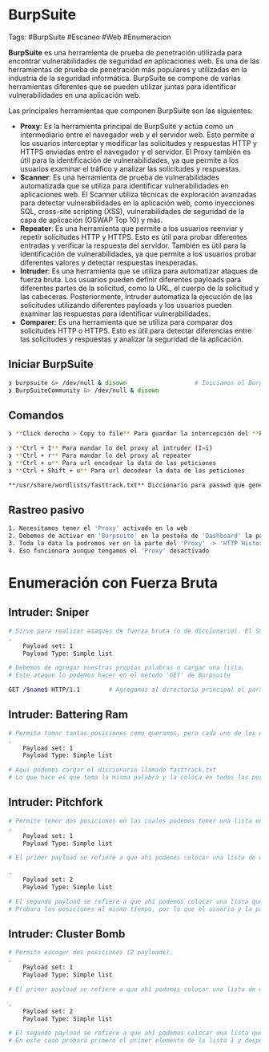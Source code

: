 # BurpSuite 

Tags: #BurpSuite #Escaneo  #Web #Enumeracion 

**BurpSuite** es una herramienta de prueba de penetración utilizada para encontrar vulnerabilidades de seguridad en aplicaciones web. Es una de las herramientas de prueba de penetración más populares y utilizadas en la industria de la seguridad informática. BurpSuite se compone de varias herramientas diferentes que se pueden utilizar juntas para identificar vulnerabilidades en una aplicación web.

Las principales herramientas que componen BurpSuite son las siguientes:

-   **Proxy**: Es la herramienta principal de BurpSuite y actúa como un intermediario entre el navegador web y el servidor web. Esto permite a los usuarios interceptar y modificar las solicitudes y respuestas HTTP y HTTPS enviadas entre el navegador y el servidor. El Proxy también es útil para la identificación de vulnerabilidades, ya que permite a los usuarios examinar el tráfico y analizar las solicitudes y respuestas.
-   **Scanner**: Es una herramienta de prueba de vulnerabilidades automatizada que se utiliza para identificar vulnerabilidades en aplicaciones web. El Scanner utiliza técnicas de exploración avanzadas para detectar vulnerabilidades en la aplicación web, como inyecciones SQL, cross-site scripting (XSS), vulnerabilidades de seguridad de la capa de aplicación (OSWAP Top 10) y más.
-   **Repeater**: Es una herramienta que permite a los usuarios reenviar y repetir solicitudes HTTP y HTTPS. Esto es útil para probar diferentes entradas y verificar la respuesta del servidor. También es útil para la identificación de vulnerabilidades, ya que permite a los usuarios probar diferentes valores y detectar respuestas inesperadas.
-   **Intruder**: Es una herramienta que se utiliza para automatizar ataques de fuerza bruta. Los usuarios pueden definir diferentes payloads para diferentes partes de la solicitud, como la URL, el cuerpo de la solicitud y las cabeceras. Posteriormente, Intruder automatiza la ejecución de las solicitudes utilizando diferentes payloads y los usuarios pueden examinar las respuestas para identificar vulnerabilidades.
-   **Comparer**: Es una herramienta que se utiliza para comparar dos solicitudes HTTP o HTTPS. Esto es útil para detectar diferencias entre las solicitudes y respuestas y analizar la seguridad de la aplicación.

## Iniciar BurpSuite 

```bash
❯ burpsuite &> /dev/null & disown                   # Iniciamos el BurpSuite y lo independizamos
❯ BurpSuiteCommunity &> /dev/null & disown
```

## Comandos

```bash 
❯ **Click derecho > Copy to file** Para guardar la intercepción del **Proxy** en un archivo **.req** y así usarlo con la herramienta **SQL-Map**

❯ **Ctrl + I** Para mandar lo del proxy al intruder (I=i)
❯ **Ctrl + r** Para mandar lo del proxy al repeater
❯ **Ctrl + u** Para url encodear la data de las peticiones
❯ **Ctrl + Shift + u** Para url decodear la data de las peticiones

**/usr/share/wordlists/fasttrack.txt** Diccionario para passwd que generalmente traen los sitios Web 
```

## Rastreo pasivo

```bash 
1. Necesitamos tener el 'Proxy' activado en la web 
2. Debemos de activar en 'Burpsuite' en la pestaña de 'Dashboard' la parte de -> 'Capturing (Live passive crawl from Proxy (all trafic))'
3. Toda la data la podremos ver en la parte del 'Proxy' -> 'HTTP History' 
4. Eso funcionara aunque tengamos el 'Proxy' desactivado
```

# Enumeración con Fuerza Bruta

## Intruder: Sniper

```bash 
# Sirve para realizar ataques de fuerza bruta (o de diccionario). El Sniper nos permite agregar un Payload (una carga útil) y probar con un solo parámetro (una sola posición). 
.
	Payload set: 1
	Payload Type: Simple list

# Debemos de agregar nuestras propias palabras o cargar una lista.
# Este ataque lo podemos hacer en el método 'GET' de Burpsuite

GET /$name$ HTTP/1.1        # Agregamos al directorio principal el parametro a usar, en este caso 'name'
```

## Intruder: Battering Ram

```bash 
# Permite tomar tantas posiciones como queramos, pero cada uno de los espacios serán probados con la misma palabra.
.
	Payload set: 1
	Payload Type: Simple list

# Aquí podemos cargar el diccionario llamado fasttrack.txt
# Lo que hace es que toma la misma palabra y la coloca en todos las posiciones que habilitamos. 
```
## Intruder: Pitchfork

```bash 
# Permite tener dos posiciones en las cuales podemos tener una lista en cada una o generar un ataque de fuerza bruta cada una.
.
	Payload set: 1
	Payload Type: Simple list

# El primer payload se refiere a que ahí podemos colocar una lista de usuarios

.
	Payload set: 2
	Payload Type: Simple list

# El segundo payload se refiere a que ahí podemos colocar una lista que podrían ser de passwd.
# Probara las posiciones al mismo tiempo, por lo que el usuario y la passwd correctas se deben de encontrar en la misma posición, de lo contrario no podría encontrarlo aunque si existan en el diccionario.
```
## Intruder: Cluster Bomb

```bash 
# Permite escoger dos posiciones (2 payloads).
.
	Payload set: 1
	Payload Type: Simple list

# El primer payload se refiere a que ahí podemos colocar una lista de usuarios

.
	Payload set: 2
	Payload Type: Simple list

# El segundo payload se refiere a que ahí podemos colocar una lista que podrían ser de passwd.
# En este caso probara primero el primer elemento de la lista 1 y después probara todos los elementos de la lista 2. Pasara a otro elemento de la lista 1 y después probara todos los elementos de la lista 2 y así sucesivamente. 
```


